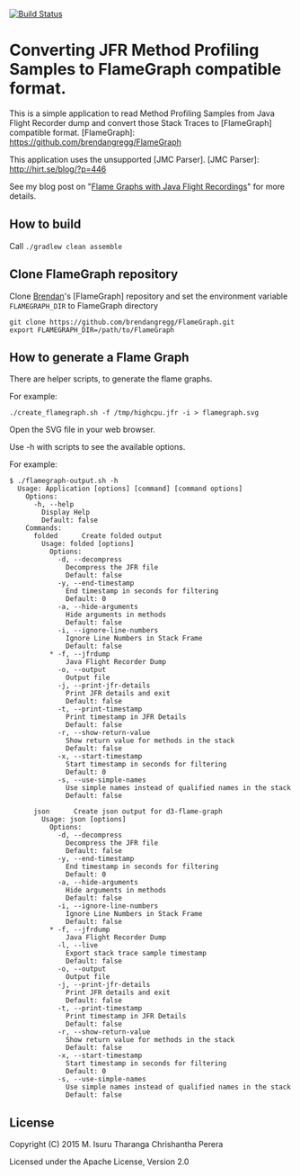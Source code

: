 [![Build Status](https://travis-ci.org/chrishantha/jfr-flame-graph.svg?branch=master)](https://travis-ci.org/chrishantha/jfr-flame-graph)

Converting JFR Method Profiling Samples to FlameGraph compatible format.
========================================================================

This is a simple application to read Method Profiling Samples from Java Flight Recorder dump and convert those Stack Traces to [FlameGraph] compatible format.
[FlameGraph]: https://github.com/brendangregg/FlameGraph

This application uses the unsupported [JMC Parser].
[JMC Parser]: http://hirt.se/blog/?p=446

See my blog post on "[Flame Graphs with Java Flight Recordings]" for more details.

[Flame Graphs with Java Flight Recordings]: http://isuru-perera.blogspot.com/2015/05/flame-graphs-with-java-flight-recordings.html

## How to build

Call `./gradlew clean assemble`

## Clone FlameGraph repository

Clone [Brendan]'s [FlameGraph] repository and set the environment variable `FLAMEGRAPH_DIR` to FlameGraph directory

[Brendan]: http://www.brendangregg.com/bio.html

```
git clone https://github.com/brendangregg/FlameGraph.git
export FLAMEGRAPH_DIR=/path/to/FlameGraph
```

## How to generate a Flame Graph

There are helper scripts, to generate the flame graphs.

For example:

```
./create_flamegraph.sh -f /tmp/highcpu.jfr -i > flamegraph.svg
```
Open the SVG file in your web browser.

Use -h with scripts to see the available options.

For example:
```
$ ./flamegraph-output.sh -h
  Usage: Application [options] [command] [command options]
    Options:
      -h, --help
        Display Help
        Default: false
    Commands:
      folded      Create folded output
        Usage: folded [options]
          Options:
            -d, --decompress
              Decompress the JFR file
              Default: false
            -y, --end-timestamp
              End timestamp in seconds for filtering
              Default: 0
            -a, --hide-arguments
              Hide arguments in methods
              Default: false
            -i, --ignore-line-numbers
              Ignore Line Numbers in Stack Frame
              Default: false
          * -f, --jfrdump
              Java Flight Recorder Dump
            -o, --output
              Output file
            -j, --print-jfr-details
              Print JFR details and exit
              Default: false
            -t, --print-timestamp
              Print timestamp in JFR Details
              Default: false
            -r, --show-return-value
              Show return value for methods in the stack
              Default: false
            -x, --start-timestamp
              Start timestamp in seconds for filtering
              Default: 0
            -s, --use-simple-names
              Use simple names instead of qualified names in the stack
              Default: false

      json      Create json output for d3-flame-graph
        Usage: json [options]
          Options:
            -d, --decompress
              Decompress the JFR file
              Default: false
            -y, --end-timestamp
              End timestamp in seconds for filtering
              Default: 0
            -a, --hide-arguments
              Hide arguments in methods
              Default: false
            -i, --ignore-line-numbers
              Ignore Line Numbers in Stack Frame
              Default: false
          * -f, --jfrdump
              Java Flight Recorder Dump
            -l, --live
              Export stack trace sample timestamp
              Default: false
            -o, --output
              Output file
            -j, --print-jfr-details
              Print JFR details and exit
              Default: false
            -t, --print-timestamp
              Print timestamp in JFR Details
              Default: false
            -r, --show-return-value
              Show return value for methods in the stack
              Default: false
            -x, --start-timestamp
              Start timestamp in seconds for filtering
              Default: 0
            -s, --use-simple-names
              Use simple names instead of qualified names in the stack
              Default: false
```

## License

Copyright (C) 2015 M. Isuru Tharanga Chrishantha Perera

Licensed under the Apache License, Version 2.0
